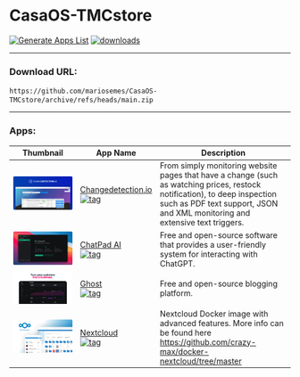# CasaOS-TMCstore
[![Generate Apps List](https://github.com/mariosemes/CasaOS-TMCstore/actions/workflows/main.yml/badge.svg)](https://github.com/mariosemes/CasaOS-TMCstore/actions/workflows/main.yml) [![downloads](https://img.shields.io/github/downloads/mariosemes/CasaOS-TMCstore/total)](https://img.shields.io/github/downloads/mariosemes/CasaOS-TMCstore/total)

---

### Download URL:

    https://github.com/mariosemes/CasaOS-TMCstore/archive/refs/heads/main.zip
 
---

### Apps:

| Thumbnail | App Name | Description |
| --- | --- | --- |
| ![thumbnail](Apps/changedetection/thumbnail.png) | [Changedetection.io](https://changedetection.io/) <br /> [![tag](https://img.shields.io/badge/ghcr.io/dgtlmoon/ghcr.io/dgtlmoon/changedetection.io-dev-blue)](https://github.com/dgtlmoon/changedetection.io/pkgs/container/changedetection.io) | From simply monitoring website pages that have a change (such as watching prices, restock notification), to deep inspection such as PDF text support, JSON and XML monitoring and extensive text triggers. |
| ![thumbnail](Apps/chatpadai/thumbnail.png) | [ChatPad AI](https://chatpad.ai/) <br /> [![tag](https://img.shields.io/badge/ghcr.io/dgtlmoon/ghcr.io/deiucanta/chatpad-latest-blue)](https://github.com/deiucanta/chatpad/pkgs/container/chatpad) | Free and open-source software that provides a user-friendly system for interacting with ChatGPT. |
| ![thumbnail](Apps/ghost/thumbnail.png) | [Ghost](https://ghost.org/) <br /> [![tag](https://img.shields.io/badge/ghcr.io/dgtlmoon/ghost-latest-blue)](https://hub.docker.com/_/ghost/) | Free and open-source blogging platform. |
| ![thumbnail](Apps/nextcloud/thumbnail.png) | [Nextcloud](https://github.com/crazy-max/docker-nextcloud) <br /> [![tag](https://img.shields.io/badge/ghcr.io/dgtlmoon/crazymax/nextcloud-latest-blue)](https://hub.docker.com/r/crazymax/nextcloud) | Nextcloud Docker image with advanced features. More info can be found here https://github.com/crazy-max/docker-nextcloud/tree/master |
